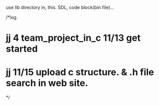 use lib directory in,
this. SDL, code block(bin file)...

/*log.
# jj 4 team_project_in_c 11/13 get started
# jj 11/15 upload c structure. & .h file search in web site.
*/
